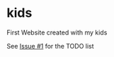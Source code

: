 kids
====

First Website created with my kids

See [Issue #1](https://github.com/brock/kids/issues/1) for the TODO list
